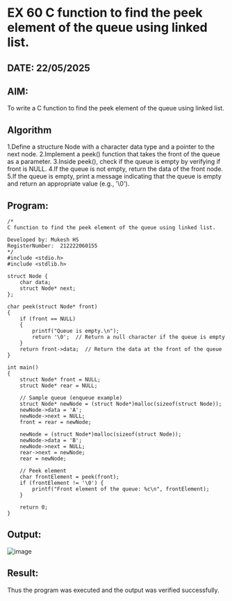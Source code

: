 # EX 60 C function to find the peek element of the queue using linked list.
## DATE:  22/05/2025
## AIM:
To write a C function to find the peek element of the queue using linked list.

## Algorithm
1.Define a structure Node with a character data type and a pointer to the next node.
2.Implement a peek() function that takes the front of the queue as a parameter.
3.Inside peek(), check if the queue is empty by verifying if front is NULL.
4.If the queue is not empty, return the data of the front node.
5.If the queue is empty, print a message indicating that the queue is empty and return an appropriate value (e.g., '\0').

## Program:
```
/*
C function to find the peek element of the queue using linked list.

Developed by: Mukesh HS
RegisterNumber:  212222060155
*/
#include <stdio.h>
#include <stdlib.h>

struct Node {
    char data;
    struct Node* next;
};

char peek(struct Node* front)
{
    if (front == NULL)
    {
        printf("Queue is empty.\n");
        return '\0';  // Return a null character if the queue is empty
    }
    return front->data;  // Return the data at the front of the queue
}

int main()
{
    struct Node* front = NULL;
    struct Node* rear = NULL;

    // Sample queue (enqueue example)
    struct Node* newNode = (struct Node*)malloc(sizeof(struct Node));
    newNode->data = 'A';
    newNode->next = NULL;
    front = rear = newNode;

    newNode = (struct Node*)malloc(sizeof(struct Node));
    newNode->data = 'B';
    newNode->next = NULL;
    rear->next = newNode;
    rear = newNode;

    // Peek element
    char frontElement = peek(front);
    if (frontElement != '\0') {
        printf("Front element of the queue: %c\n", frontElement);
    }

    return 0;
}
```


## Output:
![image](https://github.com/user-attachments/assets/60970200-bddd-42bc-96dd-09c953480cf5)



## Result:
Thus the program was executed and the output was verified successfully.
